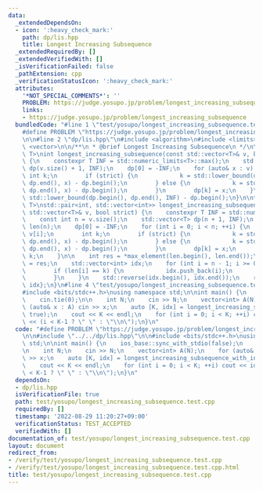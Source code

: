 ```yaml
---
data:
  _extendedDependsOn:
  - icon: ':heavy_check_mark:'
    path: dp/lis.hpp
    title: Longest Increasing Subsequence
  _extendedRequiredBy: []
  _extendedVerifiedWith: []
  _isVerificationFailed: false
  _pathExtension: cpp
  _verificationStatusIcon: ':heavy_check_mark:'
  attributes:
    '*NOT_SPECIAL_COMMENTS*': ''
    PROBLEM: https://judge.yosupo.jp/problem/longest_increasing_subsequence
    links:
    - https://judge.yosupo.jp/problem/longest_increasing_subsequence
  bundledCode: "#line 1 \"test/yosupo/longest_increasing_subsequence.test.cpp\"\n\
    #define PROBLEM \"https://judge.yosupo.jp/problem/longest_increasing_subsequence\"\
    \n\n#line 2 \"dp/lis.hpp\"\n#include <algorithm>\n#include <limits>\n#include\
    \ <vector>\n\n/**\n * @brief Longest Increasing Subsequence\n */\n\ntemplate <typename\
    \ T>\nint longest_increasing_subsequence(const std::vector<T>& v, bool strict)\
    \ {\n    constexpr T INF = std::numeric_limits<T>::max();\n    std::vector<T>\
    \ dp(v.size() + 1, INF);\n    dp[0] = -INF;\n    for (auto& x : v) {\n       \
    \ int k;\n        if (strict) {\n            k = std::lower_bound(dp.begin(),\
    \ dp.end(), x) - dp.begin();\n        } else {\n            k = std::upper_bound(dp.begin(),\
    \ dp.end(), x) - dp.begin();\n        }\n        dp[k] = x;\n    }\n    return\
    \ std::lower_bound(dp.begin(), dp.end(), INF) - dp.begin();\n}\n\ntemplate <typename\
    \ T>\nstd::pair<int, std::vector<int>> longest_increasing_subsequence_with_index(const\
    \ std::vector<T>& v, bool strict) {\n    constexpr T INF = std::numeric_limits<T>::max();\n\
    \    const int n = v.size();\n    std::vector<T> dp(n + 1, INF);\n    std::vector<int>\
    \ len(n);\n    dp[0] = -INF;\n    for (int i = 0; i < n; ++i) {\n        T x =\
    \ v[i];\n        int k;\n        if (strict) {\n            k = std::lower_bound(dp.begin(),\
    \ dp.end(), x) - dp.begin();\n        } else {\n            k = std::upper_bound(dp.begin(),\
    \ dp.end(), x) - dp.begin();\n        }\n        dp[k] = x;\n        len[i] =\
    \ k;\n    }\n\n    int res = *max_element(len.begin(), len.end());\n    int k\
    \ = res;\n    std::vector<int> idx;\n    for (int i = n - 1; i >= 0; --i) {\n\
    \        if (len[i] == k) {\n            idx.push_back(i);\n            --k;\n\
    \        }\n    }\n    std::reverse(idx.begin(), idx.end());\n    return {res,\
    \ idx};\n}\n#line 4 \"test/yosupo/longest_increasing_subsequence.test.cpp\"\n\n\
    #include <bits/stdc++.h>\nusing namespace std;\n\nint main() {\n    ios_base::sync_with_stdio(false);\n\
    \    cin.tie(0);\n\n    int N;\n    cin >> N;\n    vector<int> A(N);\n    for\
    \ (auto& x : A) cin >> x;\n    auto [K, idx] = longest_increasing_subsequence_with_index(A,\
    \ true);\n    cout << K << endl;\n    for (int i = 0; i < K; ++i) cout << idx[i]\
    \ << (i < K-1 ? \" \" : \"\\n\");\n}\n"
  code: "#define PROBLEM \"https://judge.yosupo.jp/problem/longest_increasing_subsequence\"\
    \n\n#include \"../../dp/lis.hpp\"\n\n#include <bits/stdc++.h>\nusing namespace\
    \ std;\n\nint main() {\n    ios_base::sync_with_stdio(false);\n    cin.tie(0);\n\
    \n    int N;\n    cin >> N;\n    vector<int> A(N);\n    for (auto& x : A) cin\
    \ >> x;\n    auto [K, idx] = longest_increasing_subsequence_with_index(A, true);\n\
    \    cout << K << endl;\n    for (int i = 0; i < K; ++i) cout << idx[i] << (i\
    \ < K-1 ? \" \" : \"\\n\");\n}\n"
  dependsOn:
  - dp/lis.hpp
  isVerificationFile: true
  path: test/yosupo/longest_increasing_subsequence.test.cpp
  requiredBy: []
  timestamp: '2022-08-29 11:20:27+09:00'
  verificationStatus: TEST_ACCEPTED
  verifiedWith: []
documentation_of: test/yosupo/longest_increasing_subsequence.test.cpp
layout: document
redirect_from:
- /verify/test/yosupo/longest_increasing_subsequence.test.cpp
- /verify/test/yosupo/longest_increasing_subsequence.test.cpp.html
title: test/yosupo/longest_increasing_subsequence.test.cpp
---
```

